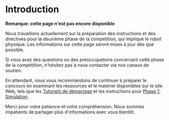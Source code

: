 # Introduction

**Remarque: cette page n'est pas encore disponible**

Nous travaillons actuellement sur la préparation des instructions et des directives pour la deuxième phase de la compétition, qui implique le robot physique. Les informations sur cette page seront mises à jour dès que possible.

Si vous avez des questions ou des préoccupations concernant cette phase de la compétition, n'hésitez pas à nous contacter via nos canaux de soutien.

En attendant, nous vous recommandons de continuer à préparer le concours en examinant les ressources et le matériel disponibles sur le site Web, tels que les [Tutoriels de démarrage](/getting-started-tutorials/setting-up-your-pc/) et les instructions pour [Phase 1: Simulation](/competition-instructions/phase-1/introduction/).

Merci pour votre patience et votre compréhension. Nous sommes impatients de partager plus d'informations avec vous bientôt.
